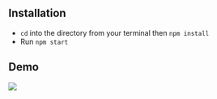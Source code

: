 ## Installation

- ```cd``` into the directory from your terminal then ```npm install```
- Run ```npm start```

## Demo

![](yt.gif)
